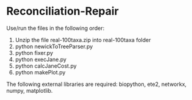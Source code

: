# Reconciliation-Repair

Use/run the files in the following order:

1. Unzip the file real-100taxa.zip into real-100taxa folder
2. python newickToTreeParser.py
3. python fixer.py
4. python execJane.py
5. python calcJaneCost.py
6. python makePlot.py

The following external libraries are required: biopython, ete2, networkx, numpy, matplotlib.
